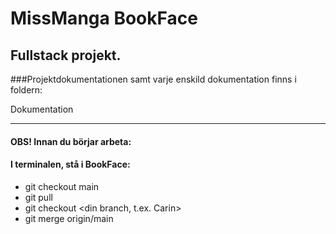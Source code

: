 # MissManga BookFace
## Fullstack projekt.

###Projektdokumentationen samt varje enskild dokumentation finns i foldern:

Dokumentation


-----------------------------------------

#### OBS! Innan du börjar arbeta:
#### I terminalen, stå i BookFace:

- git checkout main
- git pull
- git checkout <din branch, t.ex. Carin>
- git merge origin/main
